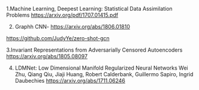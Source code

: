1.Machine Learning, Deepest Learning: Statistical Data Assimilation Problems
https://arxiv.org/pdf/1707.01415.pdf

2. Graphh CNN- 
https://arxiv.org/abs/1806.01810

https://github.com/JudyYe/zero-shot-gcn

3.Invariant Representations from Adversarially Censored Autoencoders
https://arxiv.org/abs/1805.08097

4. LDMNet: Low Dimensional Manifold Regularized Neural Networks
Wei Zhu, Qiang Qiu, Jiaji Huang, Robert Calderbank, Guillermo Sapiro, Ingrid Daubechies
https://arxiv.org/abs/1711.06246

